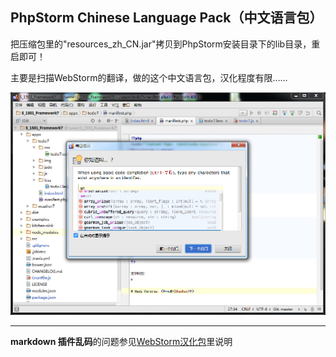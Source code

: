 
## PhpStorm Chinese Language Pack（中文语言包）


把压缩包里的"resources_zh_CN.jar"拷贝到PhpStorm安装目录下的lib目录，重启即可！


主要是扫描WebStorm的翻译，做的这个中文语言包，汉化程度有限……


![image](images/screen-01.jpg)



----------

**markdown 插件乱码**的问题参见[WebStorm汉化包](https://github.com/ewen0930/WebStorm-Chinese)里说明
